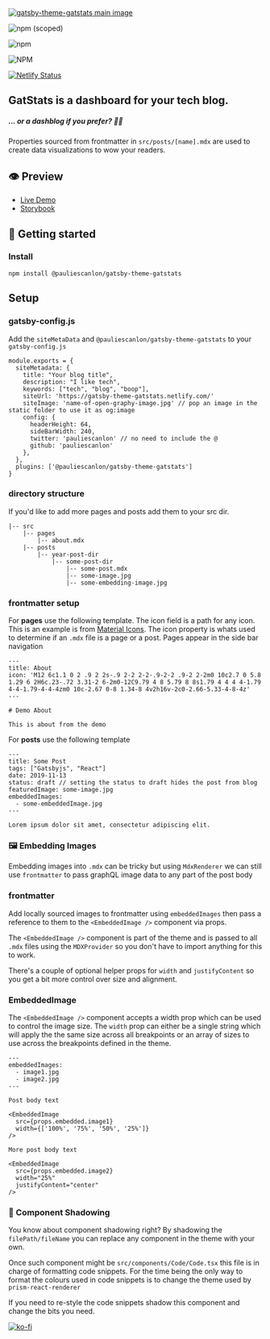 <a href="https://gatsby-theme-gatstats.netlify.com/" target="_blank">
<img src="https://gatsby-theme-gatstats.netlify.com/images/gatstats-open-graph-image.jpg" alt="gatsby-theme-gatstats main image" />
</a>

<div>

![npm (scoped)](https://img.shields.io/npm/v/@pauliescanlon/gatsby-theme-gatstats?style=flat-square)

![npm](https://img.shields.io/npm/dt/@pauliescanlon/gatsby-theme-gatstats?style=flat-square)

![NPM](https://img.shields.io/npm/l/@pauliescanlon/gatsby-theme-gatstats?style=flat-square)

[![Netlify Status](https://api.netlify.com/api/v1/badges/675dda28-97f6-471c-9418-ae8357e30fcd/deploy-status)](https://app.netlify.com/sites/gatsby-theme-gatstats/deploys)

</div>

## GatStats is a dashboard for your tech blog.

##### ... or a dashblog if you prefer? 🤷‍♂️

Properties sourced from frontmatter in `src/posts/[name].mdx` are used to create data visualizations to wow your readers.

## 👁️ Preview

- [Live Demo](https://gatsby-theme-gatstats.netlify.com/)
- [Storybook](https://gatsby-theme-gatstats.netlify.com/storybook/)

## 🚀 Getting started

### Install

```
npm install @pauliescanlon/gatsby-theme-gatstats
```

## Setup

### gatsby-config.js

Add the `siteMetaData` and `@pauliescanlon/gatsby-theme-gatstats` to your `gatsby-config.js`

```
module.exports = {
  siteMetadata: {
    title: "Your blog title",
    description: "I like tech",
    keywords: ["tech", "blog", "boop"],
    siteUrl: 'https://gatsby-theme-gatstats.netlify.com/'
    siteImage: 'name-of-open-graphy-image.jpg' // pop an image in the static folder to use it as og:image
    config: {
      headerHeight: 64,
      sideBarWidth: 240,
      twitter: 'pauliescanlon' // no need to include the @
      github: 'pauliescanlon'
    },
  },
  plugins: ['@pauliescanlon/gatsby-theme-gatstats']
}
```

### directory structure

If you'd like to add more pages and posts add them to your src dir.

<!-- prettier-ignore -->
```
|-- src
    |-- pages
        |-- about.mdx
    |-- posts
        |-- year-post-dir
            |-- some-post-dir
                |-- some-post.mdx
                |-- some-image.jpg
                |-- some-embedding-image.jpg
```

### frontmatter setup

For **pages** use the following template. The icon field is a path for any icon. This is an example is from [Material Icons](https://material.io/resources/icons/?style=baseline). The icon property is whats used to determine if an `.mdx` file is a page or a post. Pages appear in the side bar navigation

```
---
title: About
icon: 'M12 6c1.1 0 2 .9 2 2s-.9 2-2 2-2-.9-2-2 .9-2 2-2m0 10c2.7 0 5.8 1.29 6 2H6c.23-.72 3.31-2 6-2m0-12C9.79 4 8 5.79 8 8s1.79 4 4 4 4-1.79 4-4-1.79-4-4-4zm0 10c-2.67 0-8 1.34-8 4v2h16v-2c0-2.66-5.33-4-8-4z'
---

# Demo About

This is about from the demo

```

For **posts** use the following template

```
---
title: Some Post
tags: ["Gatsbyjs", "React"]
date: 2019-11-13
status: draft // setting the status to draft hides the post from blog
featuredImage: some-image.jpg
embeddedImages:
  - some-embeddedImage.jpg
---

Lorem ipsum dolor sit amet, consectetur adipiscing elit.
```

### 🖼️ Embedding Images

Embedding images into `.mdx` can be tricky but using `MdxRenderer` we can still use `frontmatter` to pass graphQL image data to any part of the post body

### frontmatter

Add locally sourced images to frontmatter using `embeddedImages` then pass a reference to them to the `<EmbeddedImage />` component via props.

The `<EmbeddedImage />` component is part of the theme and is passed to all `.mdx` files using the `MDXProvider` so you don't have to import anything for this to work.

There's a couple of optional helper props for `width` and `justifyContent` so you get a bit more control over size and alignment.

### EmbeddedImage

The `<EmbeddedImage />` component accepts a width prop which can be used to control the image size. The `width` prop can either be a single string which will apply the the same size across all breakpoints or an array of sizes to use across the breakpoints defined in the theme.

```
---
embeddedImages:
  - image1.jpg
  - image2.jpg
---

Post body text

<EmbeddedImage
  src={props.embedded.image1}
  width={['100%', '75%', '50%', '25%']}
/>

More post body text

<EmbeddedImage
  src={props.embedded.image2}
  width="25%"
  justifyContent="center"
/>

```

### 👥 Component Shadowing

You know about component shadowing right? By shadowing the `filePath/fileName` you can replace any component in the theme with your own.

Once such component might be `src/components/Code/Code.tsx` this file is in charge of formatting code snippets. For the time being the only way to format the colours used in code snippets is to change the theme used by `prism-react-renderer`

If you need to re-style the code snippets shadow this component and change the bits you need.

[![ko-fi](https://www.ko-fi.com/img/githubbutton_sm.svg)](https://ko-fi.com/P5P31B7G8)
